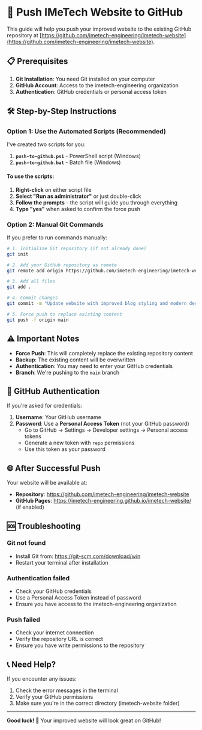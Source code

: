 # 🚀 Push IMeTech Website to GitHub

This guide will help you push your improved website to the existing GitHub repository at [https://github.com/imetech-engineering/imetech-website](https://github.com/imetech-engineering/imetech-website).

## 📋 Prerequisites

1. **Git Installation**: You need Git installed on your computer
2. **GitHub Account**: Access to the imetech-engineering organization
3. **Authentication**: GitHub credentials or personal access token

## 🛠️ Step-by-Step Instructions

### Option 1: Use the Automated Scripts (Recommended)

I've created two scripts for you:

1. **`push-to-github.ps1`** - PowerShell script (Windows)
2. **`push-to-github.bat`** - Batch file (Windows)

#### To use the scripts:

1. **Right-click** on either script file
2. **Select "Run as administrator"** or just double-click
3. **Follow the prompts** - the script will guide you through everything
4. **Type "yes"** when asked to confirm the force push

### Option 2: Manual Git Commands

If you prefer to run commands manually:

```bash
# 1. Initialize Git repository (if not already done)
git init

# 2. Add your GitHub repository as remote
git remote add origin https://github.com/imetech-engineering/imetech-website.git

# 3. Add all files
git add .

# 4. Commit changes
git commit -m "Update website with improved blog styling and modern design"

# 5. Force push to replace existing content
git push -f origin main
```

## ⚠️ Important Notes

- **Force Push**: This will completely replace the existing repository content
- **Backup**: The existing content will be overwritten
- **Authentication**: You may need to enter your GitHub credentials
- **Branch**: We're pushing to the `main` branch

## 🔐 GitHub Authentication

If you're asked for credentials:

1. **Username**: Your GitHub username
2. **Password**: Use a **Personal Access Token** (not your GitHub password)
   - Go to GitHub → Settings → Developer settings → Personal access tokens
   - Generate a new token with `repo` permissions
   - Use this token as your password

## 🌐 After Successful Push

Your website will be available at:
- **Repository**: https://github.com/imetech-engineering/imetech-website
- **GitHub Pages**: https://imetech-engineering.github.io/imetech-website/ (if enabled)

## 🆘 Troubleshooting

### Git not found
- Install Git from: https://git-scm.com/download/win
- Restart your terminal after installation

### Authentication failed
- Check your GitHub credentials
- Use a Personal Access Token instead of password
- Ensure you have access to the imetech-engineering organization

### Push failed
- Check your internet connection
- Verify the repository URL is correct
- Ensure you have write permissions to the repository

## 📞 Need Help?

If you encounter any issues:
1. Check the error messages in the terminal
2. Verify your GitHub permissions
3. Make sure you're in the correct directory (imetech-website folder)

---

**Good luck! 🎉** Your improved website will look great on GitHub!
